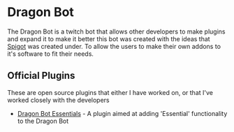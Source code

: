 Dragon Bot
==========
The Dragon Bot is a twitch bot that allows other developers to make plugins and expand it to make it better
this bot was created with the ideas that [Spigot](https://www.spigotmc.org/ "Spigot's Webpage") was created under. To allow the users to make their
own addons to it's software to fit their needs.

Official Plugins
----------------
These are open source plugins that either I have worked on, or that I've worked closely with the developers  
  
- [Dragon Bot Essentials](https://github.com/Dragovorn/essentials "Dragon Bot Essentials' Github") - A plugin aimed at adding 'Essential' functionality to the Dragon Bot